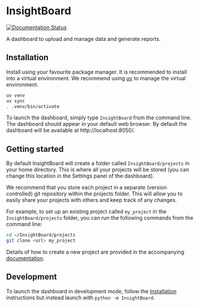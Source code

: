 # InsightBoard

[![Documentation Status](https://readthedocs.org/projects/insightboard/badge/?version=latest)](https://insightboard.readthedocs.io/en/latest/?badge=latest)

A dashboard to upload and manage data and generate reports.

## Installation

Install using your favourite package manager. It is recommended to install into a virtual environment. We recommend using [uv](https://github.com/astral-sh/uv) to manage the virtual environment.

```bash
uv venv
uv sync
. .venv/bin/activate
```

To launch the dashboard, simply type `InsightBoard` from the command line. The dashboard should appear in your default web browser. By default the dashboard will be available at http://localhost:8050/.

## Getting started

By default InsightBoard will create a folder called `InsightBoard/projects` in your home directory. This is where all your projects will be stored (you can change this location in the Settings panel of the dashboard).

We recommend that you store each project in a separate (version controlled) git repository within the projects folder. This will allow you to easily share your projects with others and keep track of any changes.

For example, to set up an existing project called `my_project` in the `InsightBoard/projects` folder, you can run the following commands from the command line:

```bash
cd ~/InsightBoard/projects
git clone <url> my_project
```

Details of how to create a new project are provided in the accompanying [documentation](https://insightboard.readthedocs.io/en/latest/).


## Development

To launch the dashboard in development mode, follow the [Installation](#installation) instructions but instead launch with `python -m InsightBoard`.
